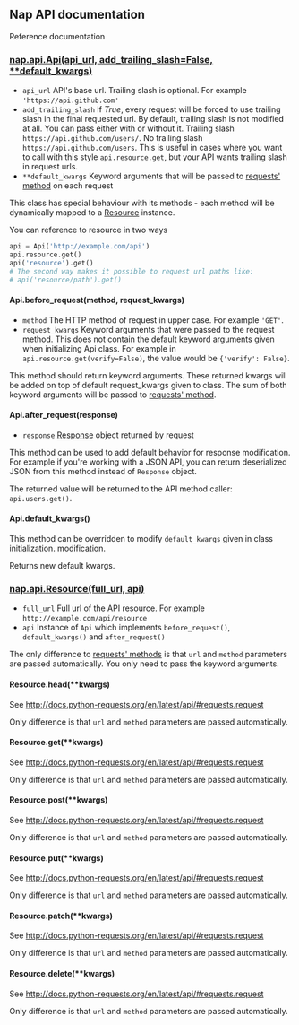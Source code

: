 ## Nap API documentation

Reference documentation

### [nap.api.Api(api_url, add_trailing_slash=False, \*\*default_kwargs)](/nap/api.py)

* `api_url` API's base url. Trailing slash is optional. For example `'https://api.github.com'`
* `add_trailing_slash` If *True*, every request will be forced to use trailing slash in the final requested url. By default, trailing slash is not modified at all. You can pass either with or without it.
    Trailing slash `https://api.github.com/users/`. No trailing slash `https://api.github.com/users`. This is useful in cases where you want to call with this style `api.resource.get`, but your API wants trailing slash in request urls.
* `**default_kwargs` Keyword arguments that will be passed to [requests' method](http://docs.python-requests.org/en/latest/api/#requests.request) on each request

This class has special behaviour with its methods - each method will be dynamically mapped to a [Resource](#napapiresourcefull_url-api) instance.

You can reference to resource in two ways
```python
api = Api('http://example.com/api')
api.resource.get()
api('resource').get()
# The second way makes it possible to request url paths like:
# api('resource/path').get()
```

#### Api.before_request(method, request_kwargs)

* `method` The HTTP method of request in upper case. For example `'GET'`.
* `request_kwargs` Keyword arguments that were passed to the request method. This does not contain the default keyword arguments given when initializing Api class. For example in `api.resource.get(verify=False)`, the value would be `{'verify': False}`.

This method should return keyword arguments. These returned kwargs will be added on top of default request_kwargs given to class. The sum of both keyword arguments will be passed to [requests' method](http://docs.python-requests.org/en/latest/api/#requests.request).

#### Api.after_request(response)

* `response` [Response](http://docs.python-requests.org/en/latest/api/#requests.Response) object returned by request

This method can be used to add default behavior for response modification. For example if you're working with a JSON API, you can return deserialized JSON from this method instead of `Response` object.

The returned value will be returned to the API method caller: `api.users.get()`.

#### Api.default_kwargs()

This method can be overridden to modify `default_kwargs` given in class initialization. modification.

Returns new default kwargs.

### [nap.api.Resource(full_url, api)](/nap/api.py#L75)

* `full_url` Full url of the API resource. For example `http://example.com/api/resource`
* `api` Instance of `Api` which implements `before_request()`, `default_kwargs()` and `after_request()`

The only difference to [requests' methods](http://docs.python-requests.org/en/latest/api/#requests.request) is that `url` and `method` parameters are passed automatically. You only need to pass the keyword arguments.

#### Resource.head(**kwargs)

See http://docs.python-requests.org/en/latest/api/#requests.request

Only difference is that `url` and `method` parameters are passed automatically.

#### Resource.get(**kwargs)

See http://docs.python-requests.org/en/latest/api/#requests.request

Only difference is that `url` and `method` parameters are passed automatically.

#### Resource.post(**kwargs)

See http://docs.python-requests.org/en/latest/api/#requests.request

Only difference is that `url` and `method` parameters are passed automatically.

#### Resource.put(**kwargs)

See http://docs.python-requests.org/en/latest/api/#requests.request

Only difference is that `url` and `method` parameters are passed automatically.

#### Resource.patch(**kwargs)

See http://docs.python-requests.org/en/latest/api/#requests.request

Only difference is that `url` and `method` parameters are passed automatically.

#### Resource.delete(**kwargs)

See http://docs.python-requests.org/en/latest/api/#requests.request

Only difference is that `url` and `method` parameters are passed automatically.

